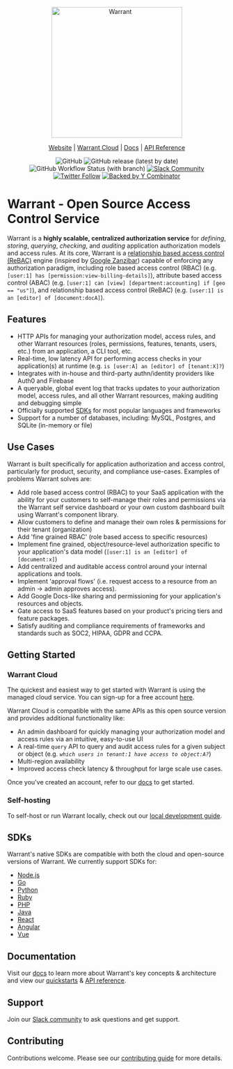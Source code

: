 <p align="center">
    <a href="https://warrant.dev/"><img src="https://warrant.dev/images/logo-primary-wide.png" width="300px" alt="Warrant" /></a>
</p>
<p align="center">
  <a href="https://warrant.dev/">Website</a> |
  <a href="https://app.warrant.dev/signup">Warrant Cloud</a> |
  <a href="https://docs.warrant.dev/">Docs</a> |
  <a href="https://docs.warrant.dev/objecttypes/get-all-object-types/">API Reference</a>
</p>

<p align="center">
    <img alt="GitHub" src="https://img.shields.io/github/license/warrant-dev/warrant?color=4F0DCC">
    <img alt="GitHub release (latest by date)" src="https://img.shields.io/github/v/release/warrant-dev/warrant?color=FF5E00">
    <img alt="GitHub Workflow Status (with branch)" src="https://img.shields.io/github/actions/workflow/status/warrant-dev/warrant/go.yaml?branch=main">
    <a href="https://join.slack.com/t/warrantcommunity/shared_invite/zt-12g84updv-5l1pktJf2bI5WIKN4_~f4w"><img alt="Slack Community" src="https://img.shields.io/badge/Slack%20Community-4A154B?style=flat&logo=slack"></a>
    <a href="https://twitter.com/warrant_dev"><img alt="Twitter Follow" src="https://img.shields.io/badge/follow-%40warrant__dev-1DA1F2?logo=twitter"></a>
    <a href="https://www.ycombinator.com/companies/warrant"><img alt="Backed by Y Combinator" src="https://img.shields.io/badge/Backed%20by-Y%20Combinator-%23E16E38"/></a>
</p>

# Warrant - Open Source Access Control Service

Warrant is a **highly scalable, centralized authorization service** for _defining_, _storing_, _querying_, _checking_, and _auditing_ application authorization models and access rules. At its core, Warrant is a [relationship based access control (ReBAC)](https://en.wikipedia.org/wiki/Relationship-based_access_control) engine (inspired by [Google Zanzibar](https://research.google/pubs/pub48190/)) capable of enforcing any authorization paradigm, including role based access control (RBAC) (e.g. `[user:1] has [permission:view-billing-details]`), attribute based access control (ABAC) (e.g. `[user:1] can [view] [department:accounting] if [geo == "us"]`), and relationship based access control (ReBAC) (e.g. `[user:1] is an [editor] of [document:docA]`).

## Features

- HTTP APIs for managing your authorization model, access rules, and other Warrant resources (roles, permissions, features, tenants, users, etc.) from an application, a CLI tool, etc.
- Real-time, low latency API for performing access checks in your application(s) at runtime (e.g. `is [user:A] an [editor] of [tenant:X]?`)
- Integrates with in-house and third-party authn/identity providers like Auth0 and Firebase
- A queryable, global event log that tracks updates to your authorization model, access rules, and all other Warrant resources, making auditing and debugging simple
- Officially supported [SDKs](#sdks) for most popular languages and frameworks
- Support for a number of databases, including: MySQL, Postgres, and SQLite (in-memory or file)

## Use Cases

Warrant is built specifically for application authorization and access control, particularly for product, security, and compliance use-cases. Examples of problems Warrant solves are:

- Add role based access control (RBAC) to your SaaS application with the ability for your customers to self-manage their roles and permissions via the Warrant self service dashboard or your own custom dashboard built using Warrant's component library.
- Allow customers to define and manage their own roles & permissions for their tenant (organization)
- Add 'fine grained RBAC' (role based access to specific resources)
- Implement fine grained, object/resource-level authorization specific to your application's data model (`[user:1] is an [editor] of [document:x]`)
- Add centralized and auditable access control around your internal applications and tools.
- Implement 'approval flows' (i.e. request access to a resource from an admin -> admin approves access).
- Add Google Docs-like sharing and permissioning for your application's resources and objects.
- Gate access to SaaS features based on your product's pricing tiers and feature packages.
- Satisfy auditing and compliance requirements of frameworks and standards such as SOC2, HIPAA, GDPR and CCPA.

## Getting Started

### Warrant Cloud

The quickest and easiest way to get started with Warrant is using the managed cloud service. You can sign-up for a free account [here](https://app.warrant.dev/signup).

Warrant Cloud is compatible with the same APIs as this open source version and provides additional functionality like:

- An admin dashboard for quickly managing your authorization model and access rules via an intuitive, easy-to-use UI
- A real-time `query` API to query and audit access rules for a given subject or object (e.g. _`which users in tenant:1 have access to object:A?`_)
- Multi-region availability
- Improved access check latency & throughput for large scale use cases.

Once you've created an account, refer to our [docs](https://docs.warrant.dev/) to get started.

### Self-hosting

To self-host or run Warrant locally, check out our [local development guide](/development.md).

## SDKs

Warrant's native SDKs are compatible with both the cloud and open-source versions of Warrant. We currently support SDKs for:

- [Node.js](https://github.com/warrant-dev/warrant-node)
- [Go](https://github.com/warrant-dev/warrant-go)
- [Python](https://github.com/warrant-dev/warrant-python)
- [Ruby](https://github.com/warrant-dev/warrant-ruby)
- [PHP](https://github.com/warrant-dev/warrant-php)
- [Java](https://github.com/warrant-dev/warrant-java)
- [React](https://github.com/warrant-dev/react-warrant-js)
- [Angular](https://github.com/warrant-dev/angular-warrant)
- [Vue](https://github.com/warrant-dev/vue-warrant)

## Documentation

Visit our [docs](https://docs.warrant.dev/) to learn more about Warrant's key concepts & architecture and view our [quickstarts](https://docs.warrant.dev/quickstart/role-based-access-control/) & [API reference](https://docs.warrant.dev/objecttypes/get-all-object-types/).

## Support

Join our [Slack community](https://join.slack.com/t/warrantcommunity/shared_invite/zt-12g84updv-5l1pktJf2bI5WIKN4_~f4w) to ask questions and get support.

## Contributing

Contributions welcome. Please see our [contributing guide](/CONTRIBUTING.md) for more details.

